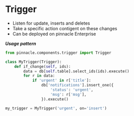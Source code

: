 # Trigger

- Listen for update, inserts and deletes
- Take a specific action contigent on these changes
- Can be deployed on pinnacle Enterprise

***Usage pattern***

```python
from pinnacle.components.trigger import Trigger

class MyTrigger(Trigger):
    def if_change(self, ids):
        data = db[self.table].select_ids(ids).execute()
        for r in data:
            if 'urgent' in r['title']:
                db['notifications'].insert_one({
                    'status': 'urgent',
                    'msg': r['msg'],
                }).execute()

my_trigger = MyTrigger('urgent', on='insert')
```